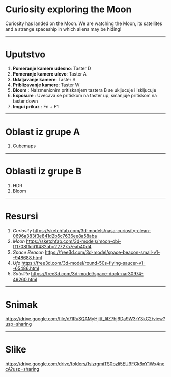 # Curiosity exploring the Moon
  
  Curiosity has landed on the Moon. We are watching the Moon,
  its satellites and a strange spaceship in which aliens may
  be hiding!

*******************************

# Uputstvo
  1. **Pomeranje kamere udesno**: Taster D
  2. **Pomeranje kamere ulevo**: Taster A
  3. **Udaljavanje kamere**: Taster S
  4. **Priblizavanje kamere**: Taster W
  5. **Bloom** : Naizmenicnim pritiskanjem tastera B se ukljucuje i iskljucuje
  6. **Exposure** : Uvecava se pritiskom na taster up, smanjuje pritiskom na taster down
  7. **Imgui prikaz** : Fn + F1


*******************************

# Oblast iz grupe A

  1. Cubemaps

*******************************

# Oblasti iz grupe B

  1. HDR
  2. Bloom

*******************************

# Resursi

  1. *Curiosity* https://sketchfab.com/3d-models/nasa-curiosity-clean-0696a383f3e841d2b5c7636ee8a58aba
  2. *Moon*  https://sketchfab.com/3d-models/moon-obj-f11708f1dd1f482abc22727a7eab40d4
  3. *Space Beacon* https://free3d.com/3d-model/space-beacon-small-v1--948688.html
  4. *Ufo* https://free3d.com/3d-model/round-50s-flying-saucer-v1--65486.html
  5. *Satellite* https://free3d.com/3d-model/space-dock-nar30974-49260.html

*******************************

# Snimak

   https://drive.google.com/file/d/1RuSQAMyHjltf_IiIZ7hj6Da9W3rY3kC2/view?usp=sharing

*******************************

# Slike

   https://drive.google.com/drive/folders/1sizrgmiTS0pzli5EU9FCk6nY1Wx4necA?usp=sharing